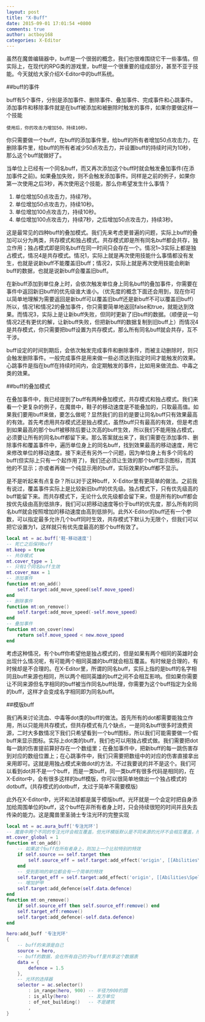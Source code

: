 ```yaml
---
layout: post
title: "X-Buff"
date: 2015-09-01 17:01:54 +0800
comments: true
author: actboy168
categories: X-Editor
---
```


虽然在魔兽编辑器中，buff是一个很弱的概念，我们也很难围绕它干一些事情。但实际上，在现代的RPG类的游戏里，buff是一个很重要的组成部分，甚至不亚于技能。今天就给大家介绍X-Editor中的buff系统。

<!-- more -->

##buff的事件

buff有5个事件，分别是添加事件、删除事件、叠加事件、完成事件和心跳事件。添加事件和移除事件就是在buff被添加和被删除时触发的事件，如果你要做这样一个技能
```
使用后，你的攻击力增加50，持续10秒。
```
你只需要做一个buff，在buff的添加事件里，给buff的所有者增加50点攻击力，在删除事件里，给buff的所有者减少50点攻击力，并设置buff的持续时间为10秒，那么这个buff就做好了。

当单位上已经有一个同名buff，而又再次添加这个buff时就会触发叠加事件(在添加事件之前)。如果叠加失败，则不会触发添加事件。同样是之前的例子，如果你第一次使用之后3秒，再次使用这个技能，那么你希望发生什么事情？
1. 单位增加50点攻击力，持续7秒。
2. 单位增加50点攻击力，持续10秒。
3. 单位增加100点攻击力，持续10秒。
4. 单位增加100点攻击力，持续7秒，之后增加50点攻击力，持续3秒。

这是最常见的四种buff的叠加模式。我们先来考虑更普遍的问题，实际上buff的叠加可以分为两类，共存模式和独占模式。共存模式即是所有同名buff都会共存，独立作用；独占模式即是同名buff在同一时间只会存在一个。情况1~3实际上都是独占模式，情况4是共存模式。情况1，实际上就是再次使用技能什么事情都没有发生，也就是说新buff不能覆盖旧buff；情况2，实际上就是再次使用技能会刷新buff的数据，也就是说新buff会覆盖旧buff。

在新buff添加到单位身上时，会依次触发单位身上同名buff的叠加事件，你需要在事件中返回新旧buff的优先级谁大谁小。（优先度的概念下面还会用到，现在你可以简单地理解为需要返回是新buff可以覆盖旧buff还是新buff不可以覆盖旧buff）所以，情况1和情况2的叠加事件，你只需要简单地返回false和true，就能达到效果。而情况3，实际上是让新buff失败，但同时更新了旧buff的数据。（顺便说一句情况2还有更优的解，让新buff失败，但把新buff的数据复制到旧buff上）而情况4是共存模式，你只需要把buff设置为共存模式，那么所有同名buff就会共存，互不干涉。

buff设定的时间到期后，会依次触发完成事件和删除事件，而被主动删除时，则只会触发删除事件。一般完成事件是用来做一些必须达到指定时间才能触发的效果。心跳事件是指在buff在持续时间内，会定期触发的事件，比如用来做流血、中毒之类的效果。


##buff的叠加模式

在叠加事件中，我已经提到了buff有两种叠加模式，共存模式和独占模式。我们来看一个更复杂的例子，在魔兽中，鞋子的移动速度是不能叠加的，只取最高值。如果我们要用buff来做，要怎么做呢？显然我们的目的是要让同名buff只有效果最高的有效。首先考虑用共存模式还是独占模式，虽然buff只有最高的有效，但是考虑到如果最高的那个buff被移除后要让次高的buff生效，所以我们不能用独占模式，必须要让所有的同名buff都留下来。那么答案就出来了，我们需要在添加事件、删除事件和覆盖事件中，遍历单位身上的同名buff，找到效果最高的移动速度，用它来修改单位的移动速度。接下来还有另外一个问题，因为单位身上有多个同名的buff(但实际上只有一个起作用了)，我们还必须让生效的那个buff显示图标，而其他的不显示；亦或者再做一个纯显示用的buff，实际效果的buff都不显示。

是不是听起来有点复杂？所以对于这种buff，X-Editor里有更简单的做法。之前我有说过，覆盖事件实际上是比较新旧buff的优先级。独占模式下，只有优先级高的buff能留下来。而共存模式下，无论什么优先级都会留下来，但是所有的buff都会按优先级由高到低排序，我们可以把移动速度等价于buff的优先度，那么所有的同名buff就会按照增加的移动速度由高到低排列。此外X-Editor的buff还有一个参数，可以指定最多允许几个buff同时生效，共存模式下默认为无限个，但我们可以把它设置为1，这样就只有优先度最高的那个buff有效了。

``` lua
local mt = ac.buff['鞋-移动速度']
-- 死亡之后保持buff
mt.keep = true
-- 共存模式
mt.cover_type = 1
-- 只有1个同名buff生效
mt.cover_max = 1
-- 添加事件
function mt:on_add()
	self.target:add_move_speed(self.move_speed)
end
-- 删除事件
function mt:on_remove()
	self.target:add_move_speed(-self.move_speed)
end
-- 叠加事件
function mt:on_cover(new)
	return self.move_speed < new.move_speed
end
```

考虑这种情况，有个buff你希望他是独占模式的，但是如果有两个相同的英雄时会出现什么情况呢，有可能两个相同英雄的buff就会相互覆盖。有时候是合理的，有时候却是不合理的。在X-Editor里，所谓的同名buff，实际上指的是buff的名字相同且buff来源也相同，所以两个相同英雄的buff之间不会相互影响。但如果你需要让不同来源但名字相同的buff被当作同名buff处理，你需要为这个buff指定为全局的buff，这样才会变成名字相同即为同名buff。

##模版buff

我们再来讨论流血、中毒等dot类的buff的做法。首先所有的dot都需要能独立作用，所以只能用共存模式，但共存模式有几个缺点，一是同名buff很多时浪费资源，二时大多数情况下我们只希望看到一个buff图标，所以我们可能需要做一个假buff来显示图标。实际上dot类的buff，我们也可以用独占模式做。我们需要把dot每一跳的伤害提前算好存在一个数组里；在叠加事件中，把新buff的每一跳伤害存到对应的数组位置上；在心跳事件中，我们只需要把数组中的对应的伤害直接拿出来用即可。这就是用独占模式来做dot的方法，不过我要说的并不是这个。我们可以看到dot并不是一个buff，而是一类buff，同一类buff有很多代码是相同的，在X-Editor中，会有很多这样的buff模版，你可以很简单地做出一个独占模式的dotbuff。(共存模式的dotbuff，太过于简单不需要模版)

此外在X-Editor中，光环和法球都是属于模版buff。光环就是一个会定时把自身添加给周围单位的buff，这个buff在非所有者身上时，只会持续很短的时间并且失去传染的能力。这是魔兽里圣骑士专注光环的完整实现


``` lua
local mt = ac.aura_buff['专注光环']
-- 魔兽中两个不同的专注光环会相互覆盖，但光环模版默认是不同来源的光环不会相互覆盖，所以要将这个buff改为全局buff。
mt.cover_global = 1
function mt:on_add()
	-- 如果这个buff在所有者身上，则加上一个比较特别的特效
	if self.source == self.target then
		self.source_eff = self.target:add_effect('origin', [[Abilities\Spells\Human\DevotionAura\DevotionAura.mdl]])
	end
	-- 受到影响的单位都会有一个简单的特效
	self.target_eff = self.target:add_effect('origin', [[Abilities\Spells\Other\GeneralAuraTarget\GeneralAuraTarget.mdl]])
	-- 增加护甲
	self.target:add_defence(self.data.defence)
end
function mt:on_remove()
	if self.source_eff then self.source_eff:remove() end
	self.target_eff:remove()
	self.target:add_defence(-self.data.defence)
end

hero:add_buff '专注光环'
{
	-- buff的来源是自己
	source = hero,
	-- buff的数据，会在所有自己的子buff里共享这个数据表
	data = {
		defence = 1.5
	},
	-- 光环的选择器
	selector = ac.selector()
		: in_range(hero, 900) -- 半径为900的圆
		: is_ally(hero)       -- 友方单位
		: of_not_building()   -- 不是建筑
		,
}
```

